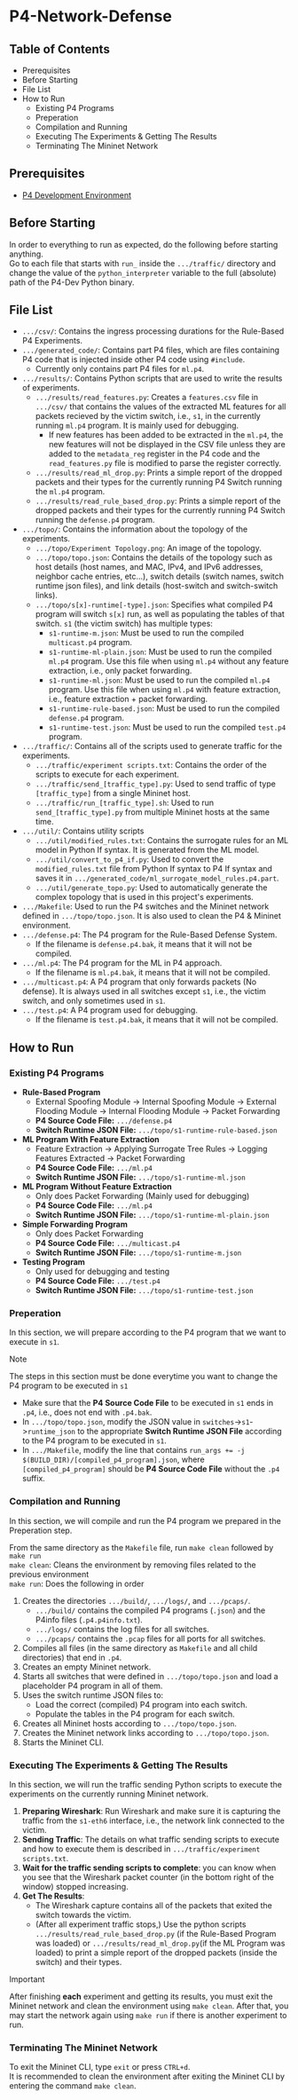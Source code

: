 # P4-Network-Defense
## Table of Contents
- Prerequisites
- Before Starting
- File List
- How to Run
    - Existing P4 Programs
    - Preperation
    - Compilation and Running
    - Executing The Experiments & Getting The Results
    - Terminating The Mininet Network
## Prerequisites
- [P4 Development Environment](https://github.com/p4lang/tutorials?tab=readme-ov-file#obtaining-required-software)
## Before Starting
In order to everything to run as expected, do the following before starting anything.  
Go to each file that starts with `run_` inside the `.../traffic/` directory and change the value of the `python_interpreter` variable to the full (absolute) path of the P4-Dev Python binary.
## File List
- `.../csv/`: Contains the ingress processing durations for the Rule-Based P4 Experiments.
- `.../generated_code/`: Contains part P4 files, which are files containing P4 code that is injected inside other P4 code using `#include`.
    - Currently only contains part P4 files for `ml.p4`.
- `.../results/`: Contains Python scripts that are used to write the results of experiments.
    - `.../results/read_features.py`: Creates a `features.csv` file in `.../csv/` that contains the values of the extracted ML features for all packets recieved by the victim switch, i.e., `s1`, in the currently running `ml.p4` program. It is mainly used for debugging.
        - If new features has been added to be extracted in the `ml.p4`, the new features will not be displayed in the CSV file unless they are added to the `metadata_reg` register in the P4 code and the `read_features.py` file is modified to parse the register correctly.
    - `.../results/read_ml_drop.py`: Prints a simple report of the dropped packets and their types for the currently running P4 Switch running the `ml.p4` program.
    - `.../results/read_rule_based_drop.py`: Prints a simple report of the dropped packets and their types for the currently running P4 Switch running the `defense.p4` program.
- `.../topo/`: Contains the information about the topology of the experiments.
    - `.../topo/Experiment Topology.png`: An image of the topology.
    - `.../topo/topo.json`: Contains the details of the topology such as host details (host names, and MAC, IPv4, and IPv6 addresses, neighbor cache entries, etc...), switch details (switch names, switch runtime json files), and link details (host-switch and switch-switch links).
    - `.../topo/s[x]-runtime[-type].json`: Specifies what compiled P4 program will switch `s[x]` run, as well as populating the tables of that switch. `s1` (the victim switch) has multiple types:
        - `s1-runtime-m.json`: Must be used to run the compiled `multicast.p4` program.
        - `s1-runtime-ml-plain.json`: Must be used to run the compiled `ml.p4` program. Use this file when using `ml.p4` without any feature extraction, i.e., only packet forwarding.
        - `s1-runtime-ml.json`: Must be used to run the compiled `ml.p4` program. Use this file when using `ml.p4` with feature extraction, i.e., feature extraction + packet forwarding.
        - `s1-runtime-rule-based.json`: Must be used to run the compiled `defense.p4` program.
        - `s1-runtime-test.json`: Must be used to run the compiled `test.p4` program.
- `.../traffic/`: Contains all of the scripts used to generate traffic for the experiments.
    - `.../traffic/experiment scripts.txt`: Contains the order of the scripts to execute for each experiment.
    - `.../traffic/send_[traffic_type].py`: Used to send traffic of type `[traffic_type]` from a single Mininet host.
    - `.../traffic/run_[traffic_type].sh`: Used to run `send_[traffic_type].py` from multiple Mininet hosts at the same time.
- `.../util/`: Contains utility scripts
    - `.../util/modified_rules.txt`: Contains the surrogate rules for an ML model in Python If syntax. It is generated from the ML model.
    - `.../util/convert_to_p4_if.py`: Used to convert the `modified_rules.txt` file from Python If syntax to P4 If syntax and saves it in `.../generated_code/ml_surrogate_model_rules.p4.part`.
    - `.../util/generate_topo.py`: Used to automatically generate the complex topology that is used in this project's experiments.
- `.../Makefile`: Used to run the P4 switches and the Mininet network defined in `.../topo/topo.json`. It is also used to clean the P4 & Mininet environment.
- `.../defense.p4`: The P4 program for the Rule-Based Defense System.
    - If the filename is `defense.p4.bak`, it means that it will not be compiled.
- `.../ml.p4`: The P4 program for the ML in P4 approach.
    - If the filename is `ml.p4.bak`, it means that it will not be compiled.
- `.../multicast.p4`: A P4 program that only forwards packets (No defense). It is always used in all switches except `s1`, i.e., the victim switch, and only sometimes used in `s1`.
- `.../test.p4`: A P4 program used for debugging.
    - If the filename is `test.p4.bak`, it means that it will not be compiled.
## How to Run
### Existing P4 Programs
- **Rule-Based Program**
    - External Spoofing Module -> Internal Spoofing Module -> External Flooding Module -> Internal Flooding Module -> Packet Forwarding
    - **P4 Source Code File:** `.../defense.p4`
    - **Switch Runtime JSON File:** `.../topo/s1-runtime-rule-based.json`
- **ML Program With Feature Extraction**
    - Feature Extraction -> Applying Surrogate Tree Rules -> Logging Features Extracted -> Packet Forwarding
    - **P4 Source Code File:** `.../ml.p4`
    - **Switch Runtime JSON File:** `.../topo/s1-runtime-ml.json`
- **ML Program Without Feature Extraction**
    - Only does Packet Forwarding (Mainly used for debugging)
    - **P4 Source Code File:** `.../ml.p4`
    - **Switch Runtime JSON File:** `.../topo/s1-runtime-ml-plain.json`
- **Simple Forwarding Program**
    - Only does Packet Forwarding
    - **P4 Source Code File:** `.../multicast.p4`
    - **Switch Runtime JSON File:** `.../topo/s1-runtime-m.json`
- **Testing Program**
    - Only used for debugging and testing
    - **P4 Source Code File:** `.../test.p4`
    - **Switch Runtime JSON File:** `.../topo/s1-runtime-test.json`
### Preperation
In this section, we will prepare according to the P4 program that we want to execute in `s1`.  
> [!NOTE]
> The steps in this section must be done everytime you want to change the P4 program to be executed in `s1`
- Make sure that the **P4 Source Code File** to be executed in `s1` ends in `.p4`, i.e., does not end with `.p4.bak`.
- In `.../topo/topo.json`, modify the JSON value in `switches`->`s1`->`runtime_json` to the appropriate **Switch Runtime JSON File** according to the P4 program to be executed in `s1`.
- In `.../Makefile`, modify the line that contains `run_args += -j $(BUILD_DIR)/[compiled_p4_program].json`, where `[compiled_p4_program]` should be **P4 Source Code File** without the `.p4` suffix.
### Compilation and Running
In this section, we will compile and run the P4 program we prepared in the Preperation step.  
  
From the same directory as the `Makefile` file, run `make clean` followed by `make run`    
`make clean`: Cleans the environment by removing files related to the previous environment  
`make run`: Does the following in order
1. Creates the directories `.../build/`, `.../logs/`, and `.../pcaps/`.
    - `.../build/` contains the compiled P4 programs (`.json`) and the P4info files (`.p4.p4info.txt`).
    - `.../logs/` contains the log files for all switches.
    - `.../pcaps/` contains the `.pcap` files for all ports for all switches.
2. Compiles all files (in the same directory as `Makefile` and all child directories) that end in `.p4`.
3. Creates an empty Mininet network.
4. Starts all switches that were defined in `.../topo/topo.json` and load a placeholder P4 program in all of them.
5. Uses the switch runtime JSON files to:
    - Load the correct (compiled) P4 program into each switch.
    - Populate the tables in the P4 program for each switch.
6. Creates all Mininet hosts according to `.../topo/topo.json`.
7. Creates the Mininet network links according to `.../topo/topo.json`.
8. Starts the Mininet CLI.
### Executing The Experiments & Getting The Results
In this section, we will run the traffic sending Python scripts to execute the experiments on the currently running Mininet network.  
1. **Preparing Wireshark**: Run Wireshark and make sure it is capturing the traffic from the `s1-eth6` interface, i.e., the network link connected to the victim.
2. **Sending Traffic**: The details on what traffic sending scripts to execute and how to execute them is described in `.../traffic/experiment scripts.txt`.  
3. **Wait for the traffic sending scripts to complete**: you can know when you see that the Wireshark packet counter (in the bottom right of the window) stopped increasing.
4. **Get The Results**:
    - The Wireshark capture contains all of the packets that exited the switch towards the victim.
    - (After all experiment traffic stops,) Use the python scripts `.../results/read_rule_based_drop.py` (if the Rule-Based Program was loaded) or `.../results/read_ml_drop.py`(if the ML Program was loaded) to print a simple report of the dropped packets (inside the switch) and their types.

> [!IMPORTANT]
> After finishing **each** experiment and getting its results, you must exit the Mininet network and clean the environment using `make clean`. After that, you may start the network again using `make run` if there is another experiment to run.
### Terminating The Mininet Network
To exit the Mininet CLI, type `exit` or press `CTRL+d`.  
It is recommended to clean the environment after exiting the Mininet CLI by entering the command `make clean`.
